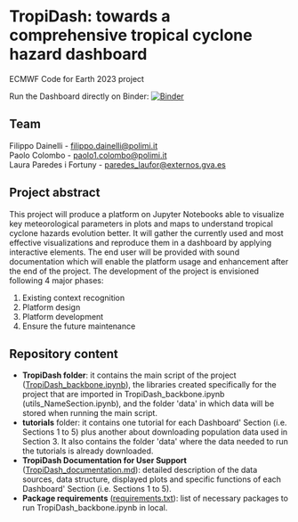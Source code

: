 # TropiDash: towards a comprehensive tropical cyclone hazard dashboard

ECMWF Code for Earth 2023 project

Run the Dashboard directly on Binder:
[![Binder](https://mybinder.org/badge_logo.svg)](https://mybinder.org/v2/gh/ECMWFCode4Earth/TropiDash/HEAD?urlpath=voila%2Frender%2FTropiDash%2FTropiDash_backbone.ipynb)

## Team
Filippo Dainelli - filippo.dainelli@polimi.it\
Paolo Colombo - paolo1.colombo@polimi.it\
Laura Paredes i Fortuny - paredes_laufor@externos.gva.es

## Project abstract

This project will produce a platform on Jupyter Notebooks able to visualize key meteorological parameters in plots and maps to understand tropical cyclone hazards evolution better. It will gather the currently used and most effective visualizations and reproduce them in a dashboard by applying interactive elements. The end user will be provided with sound documentation which will enable the platform usage and enhancement after the end of the project. The development of the project is envisioned following 4 major phases:
1. Existing context recognition
2. Platform design
3. Platform development
4. Ensure the future maintenance

## Repository content
- **TropiDash folder**: it contains the main script of the project ([TropiDash_backbone.ipynb](https://github.com/ECMWFCode4Earth/TropiDash/blob/main/TropiDash/TropiDash_backbone.ipynb)), the libraries created specifically for the project that are imported in TropiDash_backbone.ipynb (utils_NameSection.ipynb), and the folder 'data' in which data will be stored when running the main script.
- **tutorials** folder: it contains one tutorial for each Dashboard' Section (i.e. Sections 1 to 5) plus another about downloading population data used in Section 3. It also contains the folder 'data' where the data needed to run the tutorials is already downloaded.
- **TropiDash Documentation for User Support** ([TropiDash_documentation.md](https://github.com/ECMWFCode4Earth/TropiDash/blob/main/TropiDash_documentation.md)): detailed description of the data sources, data structure, displayed plots and specific functions of each Dashboard' Section (i.e. Sections 1 to 5).
- **Package requirements** ([requirements.txt](https://github.com/ECMWFCode4Earth/TropiDash/blob/main/requirements.txt)): list of necessary packages to run TropiDash_backbone.ipynb in local. 
